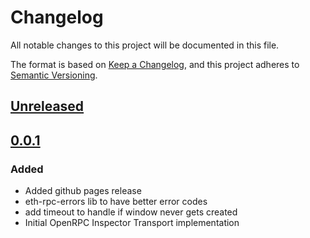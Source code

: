 # Changelog
All notable changes to this project will be documented in this file.

The format is based on [Keep a Changelog](https://keepachangelog.com/en/1.0.0/),
and this project adheres to [Semantic Versioning](https://semver.org/spec/v2.0.0.html).

## [Unreleased]

## [0.0.1]
### Added
- Added github pages release
- eth-rpc-errors lib to have better error codes
- add timeout to handle if window never gets created
- Initial OpenRPC Inspector Transport implementation

[Unreleased]: https://github.com/MetaMask/iframe-ee-openrpc-inspector-transport/compare/v0.0.1...HEAD
[0.0.1]: https://github.com/MetaMask/iframe-ee-openrpc-inspector-transport/releases/tag/v0.0.1
